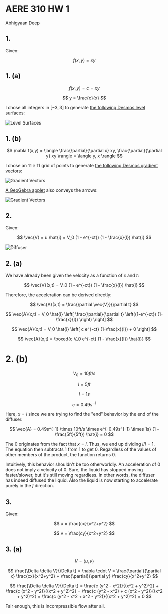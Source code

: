 # AERE 310 HW 1

Abhigyaan Deep

## 1.

Given:

$$
f(x,y) = xy
$$

## 1. (a)

$$
f(x,y) = c = xy
$$

$$
y = \frac{c}{x}
$$

I chose all integers in $[-3, 3]$ to generate [the following Desmos level surfaces](https://www.desmos.com/calculator/yg04m60tc2):

![Level Surfaces](https://i.imgur.com/LiMsHTxl.png)

## 1. (b)

$$
\nabla f(x,y) = \langle \frac{\partial}{\partial x} xy, \frac{\partial}{\partial y} xy \rangle = \langle y, x \rangle
$$

I chose an $11 \times 11$ grid of points to generate [the following Desmos gradient vectors](https://www.desmos.com/calculator/p4rdywqtus):

![Gradient Vectors](https://i.imgur.com/2pMbB2kl.png)

[A GeoGebra applet](https://www.geogebra.org/m/QPE4PaDZ) also conveys the arrows:

![Gradient Vectors](https://i.imgur.com/VaIyaGbl.png)

## 2.

Given:

$$
\vec{V} = u \hat{i} = V_0 (1 - e^{-ct}) (1 - \frac{x}{l}) \hat{i}
$$

![Diffuser](https://i.imgur.com/RdS7XTRm.png)

## 2. (a)

We have already been given the velocity as a function of $x$ and $t$:

$$
\vec{V}(x,t) = V_0 (1 - e^{-ct}) (1 - \frac{x}{l}) \hat{i}
$$

Therefore, the acceleration can be derived directly:

$$
\vec{A}(x,t) = \frac{\partial \vec{V}}{\partial t}
$$

$$
\vec{A}(x,t) = V_0 \hat{i} \left[ \frac{\partial}{\partial t} \left((1-e^{-ct}) (1-\frac{x}{l}) \right) \right]
$$

$$
\vec{A}(x,t) = V_0 \hat{i} \left[ c e^{-ct} (1-\frac{x}{l}) + 0 \right]
$$

$$
\vec{A}(x,t) = \boxed{c V_0 e^{-ct} (1 - \frac{x}{l}) \hat{i}}
$$

# 2. (b)

$$
V_0=10ft/s
$$

$$
l=5ft
$$

$$
l=1s
$$

$$
c=0.49s^{-1}
$$

Here, $x=l$ since we are trying to find the "end" behavior by the end of the diffuser.

$$
\vec{A} = 0.49s^{-1} \times 10ft/s \times e^{-0.49s^{-1} \times 1s} (1 - \frac{5ft}{5ft}) \hat{i} = 0
$$

The $0$ originates from the fact that $x=l$. Thus, we end up dividing $l/l=1$. The equation then subtracts $1$ from $1$ to get $0$. Regardless of the values of other members of the product, the function returns $0$.

Intuitively, this behavior shouldn't be too otherworldly. An acceleration of $0$ does not imply a velocity of $0$. Sure, the liquid has stopped moving faster/slower, but it's still moving regardless. In other words, the diffuser has indeed diffused the liquid. Also the liquid is now starting to accelerate purely in the $\hat{j}$ direction.

## 3.

Given:

$$
u = \frac{cx}{x^2+y^2}
$$

$$
v = \frac{cy}{x^2+y^2}
$$

## 3. (a)

$$
V = \langle u, v \rangle
$$

$$
\frac{\Delta \delta V}{\Delta t} = \nabla \cdot V = \frac{\partial}{\partial x} \frac{cx}{x^2+y^2} + \frac{\partial}{\partial y} \frac{cy}{x^2+y^2}
$$

$$
\frac{\Delta \delta V}{\Delta t} = \frac{c (y^2 - x^2)}{(x^2 + y^2)^2} + \frac{c (x^2 - y^2)}{(x^2 + y^2)^2} = \frac{c (y^2 - x^2) + c (x^2 - y^2)}{(x^2 + y^2)^2} = \frac{c (y^2 - x^2 + x^2 - y^2)}{(x^2 + y^2)^2} = 0
$$

Fair enough, this is incompressible flow after all.
